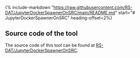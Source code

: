 #

{% include-markdown "https://raw.githubusercontent.com/RS-DAT/JupyterDockerSpawnerOnSRC/main/README.md" start="# JupyterDockerSpawnerOnSRC" heading-offset=2%}

## Source code of the tool

The source code of this tool can be found at [RS-DAT/JupyterDockerSpawnerOnSRC](https://github.com/RS-DAT/JupyterDockerSpawnerOnSRC).